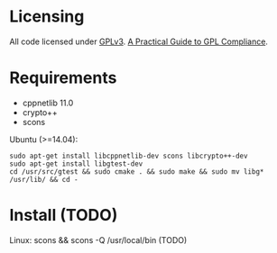 Licensing
=========
All code licensed under [GPLv3](https://gnu.org/licenses/gpl.html). [A Practical
Guide to GPL Compliance](https://softwarefreedom.org/resources/2008/compliance-guide.html).

Requirements
============
* cppnetlib 11.0
* crypto++
* scons

Ubuntu (>=14.04):

    sudo apt-get install libcppnetlib-dev scons libcrypto++-dev
    sudo apt-get install libgtest-dev
    cd /usr/src/gtest && sudo cmake . && sudo make && sudo mv libg* /usr/lib/ && cd -

Install (TODO)
=======
Linux:
    scons && scons -Q /usr/local/bin (TODO)
